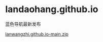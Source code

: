 # landaohang.github.io
蓝色导航最新发布

[lanwangzhi.github.io-main.zip](https://github.com/user-attachments/files/15981905/lanwangzhi.github.io-main.zip)
